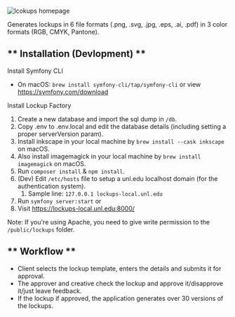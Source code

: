 ![lcokups homepage](https://user-images.githubusercontent.com/29809542/175645677-c835ec32-12a6-4016-886a-892a1ff97f51.png)

Generates lockups in 6 file formats (.png, .svg, .jpg, .eps, .ai, .pdf) in 3 color formats (RGB, CMYK, Pantone).

** Installation (Devlopment) **
------------------

Install Symfony CLI
 - On macOS: `brew install symfony-cli/tap/symfony-cli` or view https://symfony.com/download

Install Lockup Factory
1. Create a new database and import the sql dump in `/db`.
2. Copy .env to .env.local and edit the database details (including setting a proper serverVersion param).
3. Install inkscape in your local machine by `brew install --cask inkscape` on macOS.
4. Also install imagemagick in your local machine by `brew install imagemagick` on macOS.
5. Run `composer install` & `npm install`.
6. (Dev) Edit `/etc/hosts` file to setup a unl.edu localhost domain (for the authentication system).
   1. Sample line: `127.0.0.1 lockups-local.unl.edu`
7. Run `symfony server:start` or 
8. Visit https://lockups-local.unl.edu:8000/

Note: If you're using Apache, you need to give write permission to the `/public/lockups` folder.

** Workflow **
------------------

- Client selects the lockup template, enters the details and submits it for approval.
- The approver and creative check the lockup and approve it/disapprove it/just leave feedback.
- If the lockup if approved, the application generates over 30 versions of the lockups.